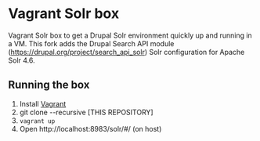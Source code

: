 # Vagrant Solr box

Vagrant Solr box to get a Drupal Solr environment quickly up and running in a VM. This fork adds the Drupal Search API module (https://drupal.org/project/search_api_solr) Solr configuration for Apache Solr 4.6.

## Running the box

1. Install [Vagrant](http://www.vagrantup.com/)
2. git clone --recursive [THIS REPOSITORY]
3. `vagrant up`
4. Open http://localhost:8983/solr/#/ (on host)
